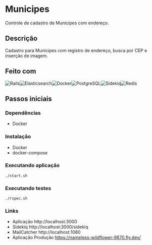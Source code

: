 # Municipes

Controle de cadastro de Municipes com endereço.

## Descrição

Cadastro para Municipes com registro de endereço, busca por CEP e inserção de imagem.

## Feito com
![Rails][Rails]![Elasticsearch][Elasticsearch]![Docker][Docker]![PostgreSQL][PostgreSQL]![Sidekiq][Sidekiq]![Redis][Redis]

## Passos iniciais

### Dependências

* Docker

### Instalação

* Docker
* docker-compose

### Executando aplicação

```
./start.sh
```

### Executando testes

```
./rspec.sh
```

### Links

* Aplicação http://localhost:3000
* Sidekiq http://localhost:3000/sidekiq
* MailCatcher http://localhost:1080
* Aplicação Produção https://nameless-wildflower-9670.fly.dev/


<!-- MARKDOWN LINKS & IMAGES -->
<!-- https://www.markdownguide.org/basic-syntax/#reference-style-links -->

[Rails]: https://img.shields.io/badge/Rails-a40000?style=for-the-badge&logo=RubyonRails&logoColor=white
[Elasticsearch]: https://img.shields.io/badge/Elasticsearch-3AB8AB?style=for-the-badge&logo=Elasticsearch&logoColor=white
[Docker]: https://img.shields.io/badge/Docker-0092E6?style=for-the-badge&logo=Docker&logoColor=white
[PostgreSQL]: https://img.shields.io/badge/PostgreSQL-2F6792?style=for-the-badge&logo=PostgreSQL&logoColor=white
[Sidekiq]: https://img.shields.io/badge/Sidekiq-F7F7F7?style=for-the-badge&logo=Sidekiq&logoColor=white
[Redis]: https://img.shields.io/badge/Redis-D12B1F?style=for-the-badge&logo=Redis&logoColor=white